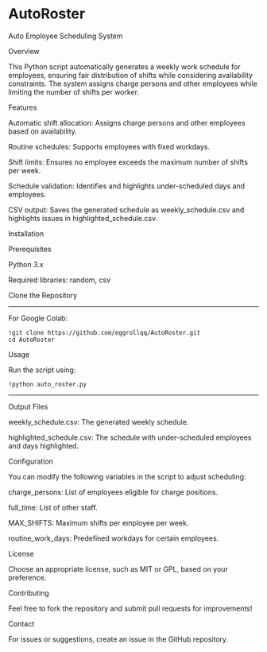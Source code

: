 # AutoRoster

Auto Employee Scheduling System

Overview

This Python script automatically generates a weekly work schedule for employees, ensuring fair distribution of shifts while considering availability constraints. The system assigns charge persons and other employees while limiting the number of shifts per worker.

Features

Automatic shift allocation: Assigns charge persons and other employees based on availability.

Routine schedules: Supports employees with fixed workdays.

Shift limits: Ensures no employee exceeds the maximum number of shifts per week.

Schedule validation: Identifies and highlights under-scheduled days and employees.

CSV output: Saves the generated schedule as weekly_schedule.csv and highlights issues in highlighted_schedule.csv.

Installation

Prerequisites

Python 3.x

Required libraries: random, csv

Clone the Repository

******************************************************

For Google Colab:
```
!git clone https://github.com/eggrollqq/AutoRoster.git
cd AutoRoster
```

Usage

Run the script using:
```
!python auto_roster.py
```

******************************************************

Output Files

weekly_schedule.csv: The generated weekly schedule.

highlighted_schedule.csv: The schedule with under-scheduled employees and days highlighted.

Configuration

You can modify the following variables in the script to adjust scheduling:

charge_persons: List of employees eligible for charge positions.

full_time: List of other staff.

MAX_SHIFTS: Maximum shifts per employee per week.

routine_work_days: Predefined workdays for certain employees.

License

Choose an appropriate license, such as MIT or GPL, based on your preference.

Contributing

Feel free to fork the repository and submit pull requests for improvements!

Contact

For issues or suggestions, create an issue in the GitHub repository.


